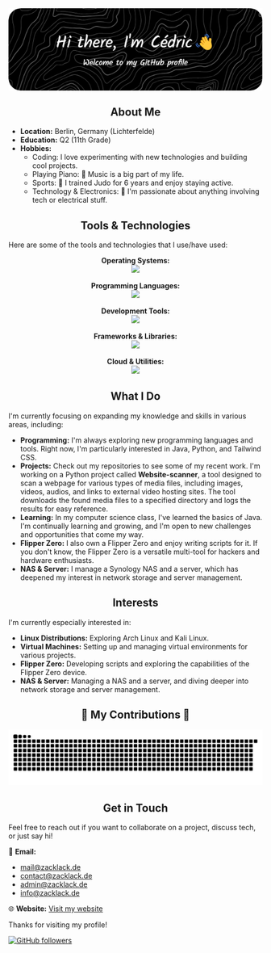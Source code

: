 <div align="center">
  <img src="./github-header-image.png" style="display: block; margin: 0 auto;">
</div>

<div align="center"><h2>About Me</h2></div>
<ul>
  <li><strong>Location:</strong> Berlin, Germany (Lichterfelde)</li>
  <li><strong>Education:</strong> Q2 (11th Grade)</li>
  <li><strong>Hobbies:</strong>
    <ul>
      <li>Coding: I love experimenting with new technologies and building cool projects.</li>
      <li>Playing Piano: 🎹 Music is a big part of my life.</li>
      <li>Sports: 🥋 I trained Judo for 6 years and enjoy staying active.</li>
      <li>Technology & Electronics: 🔌 I'm passionate about anything involving tech or electrical stuff.</li>
    </ul>
  </li>
</ul>

<div align="center"><h2>Tools & Technologies</h2></div>
<p>Here are some of the tools and technologies that I use/have used:</p>

<p align="center">
  <!-- Operating Systems -->
  <strong>Operating Systems:</strong><br>
  <a href="https://skillicons.dev">
    <img src="https://skillicons.dev/icons?i=arch,linux,mint,windows" />
  </a>
</p>

<p align="center">
  <!-- Programming Languages -->
  <strong>Programming Languages:</strong><br>
  <a href="https://skillicons.dev">
    <img src="https://skillicons.dev/icons?i=html,css,java,nodejs,py" />
  </a>
</p>

<p align="center">
  <!-- Development Tools -->
  <strong>Development Tools:</strong><br>
  <a href="https://skillicons.dev">
    <img src="https://skillicons.dev/icons?i=docker,git,github,vscode,webstorm,idea,pycharm,npm,vite" />
  </a>
</p>

<p align="center">
  <!-- Frameworks & Libraries -->
  <strong>Frameworks & Libraries:</strong><br>
  <a href="https://skillicons.dev">
    <img src="https://skillicons.dev/icons?i=react,tailwind,threejs" />
  </a>
</p>

<p align="center">
  <!-- Cloud & Utilities -->
  <strong>Cloud & Utilities:</strong><br>
  <a href="https://skillicons.dev">
    <img src="https://skillicons.dev/icons?i=cloudflare,notion,discord" />
  </a>
</p>


<div align="center"><h2>What I Do</h2></div>
<p>I'm currently focusing on expanding my knowledge and skills in various areas, including:</p>
<ul>
  <li><strong>Programming:</strong> I'm always exploring new programming languages and tools. Right now, I'm particularly interested in Java, Python, and Tailwind CSS.</li>
  <li><strong>Projects:</strong> Check out my repositories to see some of my recent work. I'm working on a Python project called <strong>Website-scanner</strong>, a tool designed to scan a webpage for various types of media files, including images, videos, audios, and links to external video hosting sites. The tool downloads the found media files to a specified directory and logs the results for easy reference.</li>
  <li><strong>Learning:</strong> In my computer science class, I've learned the basics of Java. I'm continually learning and growing, and I'm open to new challenges and opportunities that come my way.</li>
  <li><strong>Flipper Zero:</strong> I also own a Flipper Zero and enjoy writing scripts for it. If you don't know, the Flipper Zero is a versatile multi-tool for hackers and hardware enthusiasts.</li>
  <li><strong>NAS & Server:</strong> I manage a Synology NAS and a server, which has deepened my interest in network storage and server management.</li>
</ul>

<div align="center"><h2>Interests</h2></div>
<p>I'm currently especially interested in:</p>
<ul>
  <li><strong>Linux Distributions:</strong> Exploring Arch Linux and Kali Linux.</li>
  <li><strong>Virtual Machines:</strong> Setting up and managing virtual environments for various projects.</li>
  <li><strong>Flipper Zero:</strong> Developing scripts and exploring the capabilities of the Flipper Zero device.</li>
  <li><strong>NAS & Server:</strong> Managing a NAS and a server, and diving deeper into network storage and server management.</li>
</ul>


<div align="center"> 
  <h2>🐍 My Contributions 🐍</h2>
  <picture>
    <source media="(prefers-color-scheme: dark)" srcset="https://raw.githubusercontent.com/Zzackllack/Zzackllack/output/github-contribution-grid-snake-dark.svg" />
    <source media="(prefers-color-scheme: light)" srcset="https://raw.githubusercontent.com/Zzackllack/Zzackllack/output/github-contribution-grid-snake.svg" />
    <img alt="github contribution grid snake" src="https://raw.githubusercontent.com/Zzackllack/Zzackllack/output/github-contribution-grid-snake.svg" />
  </picture>
</div>

<div align="center"><h2>Get in Touch</h2></div>
<p>Feel free to reach out if you want to collaborate on a project, discuss tech, or just say hi!</p>

<p>📧 <strong>Email:</strong></p>
<ul>
  <li><a href="mailto:mail@zacklack.de">mail@zacklack.de</a></li>
  <li><a href="mailto:contact@zacklack.de">contact@zacklack.de</a></li>
  <li><a href="mailto:admin@zacklack.de">admin@zacklack.de</a></li>
  <li><a href="mailto:info@zacklack.de">info@zacklack.de</a></li>
</ul>

<p>🌐 <strong>Website:</strong> <a href="https://zacklack.de">Visit my website</a></p>

<p>Thanks for visiting my profile!</p>

<p><a href="https://github.com/Zzackllack">
  <img src="https://img.shields.io/github/followers/Zzackllack?style=social" alt="GitHub followers">
</a></p>
